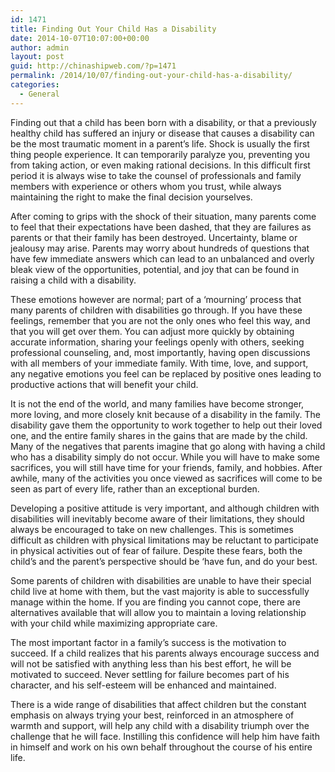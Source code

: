 ```yaml
---
id: 1471
title: Finding Out Your Child Has a Disability
date: 2014-10-07T10:07:00+00:00
author: admin
layout: post
guid: http://chinashipweb.com/?p=1471
permalink: /2014/10/07/finding-out-your-child-has-a-disability/
categories:
  - General
---
```

Finding out that a child has been born with a disability, or that a previously healthy child has suffered an injury or disease that causes a disability can be the most traumatic moment in a parent&#8217;s life. Shock is usually the first thing people experience. It can temporarily paralyze you, preventing you from taking action, or even making rational decisions. In this difficult first period it is always wise to take the counsel of professionals and family members with experience or others whom you trust, while always maintaining the right to make the final decision yourselves.

After coming to grips with the shock of their situation, many parents come to feel that their expectations have been dashed, that they are failures as parents or that their family has been destroyed. Uncertainty, blame or jealousy may arise. Parents may worry about hundreds of questions that have few immediate answers which can lead to an unbalanced and overly bleak view of the opportunities, potential, and joy that can be found in raising a child with a disability.

These emotions however are normal; part of a &#8216;mourning&#8217; process that many parents of children with disabilities go through. If you have these feelings, remember that you are not the only ones who feel this way, and that you will get over them. You can adjust more quickly by obtaining accurate information, sharing your feelings openly with others, seeking professional counseling, and, most importantly, having open discussions with all members of your immediate family. With time, love, and support, any negative emotions you feel can be replaced by positive ones leading to productive actions that will benefit your child.

It is not the end of the world, and many families have become stronger, more loving, and more closely knit because of a disability in the family. The disability gave them the opportunity to work together to help out their loved one, and the entire family shares in the gains that are made by the child. Many of the negatives that parents imagine that go along with having a child who has a disability simply do not occur. While you will have to make some sacrifices, you will still have time for your friends, family, and hobbies. After awhile, many of the activities you once viewed as sacrifices will come to be seen as part of every life, rather than an exceptional burden.

Developing a positive attitude is very important, and although children with disabilities will inevitably become aware of their limitations, they should always be encouraged to take on new challenges. This is sometimes difficult as children with physical limitations may be reluctant to participate in physical activities out of fear of failure. Despite these fears, both the child&#8217;s and the parent&#8217;s perspective should be &#8216;have fun, and do your best.

Some parents of children with disabilities are unable to have their special child live at home with them, but the vast majority is able to successfully manage within the home. If you are finding you cannot cope, there are alternatives available that will allow you to maintain a loving relationship with your child while maximizing appropriate care.

The most important factor in a family&#8217;s success is the motivation to succeed. If a child realizes that his parents always encourage success and will not be satisfied with anything less than his best effort, he will be motivated to succeed. Never settling for failure becomes part of his character, and his self-esteem will be enhanced and maintained.

There is a wide range of disabilities that affect children but the constant emphasis on always trying your best, reinforced in an atmosphere of warmth and support, will help any child with a disability triumph over the challenge that he will face. Instilling this confidence will help him have faith in himself and work on his own behalf throughout the course of his entire life.